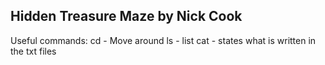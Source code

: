 ## Hidden Treasure Maze by Nick Cook

Useful commands:
cd - Move around
ls - list
cat - states what is written in the txt files